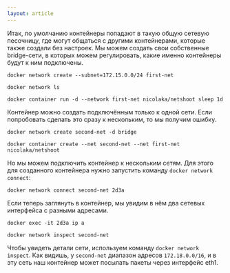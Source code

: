 ```yaml
---
layout: article
---
```


Итак, по умолчанию контейнеры попадают в такую общую сетевую песочницу, где могут общаться с другими контейнерами, которые также создали без настроек. Мы можем создать свои собственные bridge-сети, в которых можем регулировать, какие именно контейнеры будут к ним подключены.

```
docker network create --subnet=172.15.0.0/24 first-net
```

```
docker network ls
```

```
docker container run -d --network first-net nicolaka/netshoot sleep 1d
```

Контейнер можно создать подключённым только к одной сети. Если попробовать сделать это сразу к нескольким, то мы получим ошибку.

```
docker network create second-net -d bridge
```

```
docker container create --net second-net --net first-net nicolaka/netshoot
```

Но мы можем подключить контейнер к нескольким сетям. Для этого для созданного контейнера нужно запустить команду `docker network connect`:

```
docker network connect second-net 2d3a
```

Если теперь заглянуть в контейнер, мы увидим в нём два сетевых интерфейса с разными адресами.

```
docker exec -it 2d3a ip a
```

```
docker network inspect second-net
```

Чтобы увидеть детали сети, используем команду `docker network inspect`. Как видишь, у `second-net` диапазон адресов `172.18.0.0/16`, и в эту сеть наш контейнер может посылать пакеты через интерфейс eth1.
